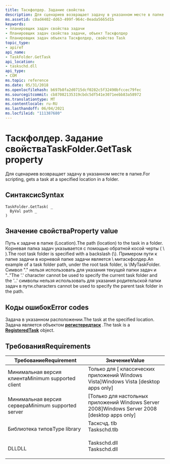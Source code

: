 ```yaml
---
title: Таскфолдер. Задание свойства
description: Для сценариев возвращает задачу в указанном месте в папке.
ms.assetid: c0ad4402-dd63-499f-964c-0eada5665d1b
keywords:
- планировщик задач свойства задачи
- Планировщик задач свойства задачи, объект Таскфолдер
- Планировщик задач объекта Таскфолдер, свойство Task
topic_type:
- apiref
api_name:
- TaskFolder.GetTask
api_location:
- taskschd.dll
api_type:
- COM
ms.topic: reference
ms.date: 05/31/2018
ms.openlocfilehash: b697b8fa2d0715dcf0282c5f32490bfccec79fec
ms.sourcegitcommit: cb87082135319cbdc5df541e3071eebb83a58972
ms.translationtype: MT
ms.contentlocale: ru-RU
ms.lasthandoff: 06/04/2021
ms.locfileid: "111387680"
---
```

# <a name="taskfoldergettask-property"></a><span data-ttu-id="1a4cb-106">Таскфолдер. Задание свойства</span><span class="sxs-lookup"><span data-stu-id="1a4cb-106">TaskFolder.GetTask property</span></span>

<span data-ttu-id="1a4cb-107">Для сценариев возвращает задачу в указанном месте в папке.</span><span class="sxs-lookup"><span data-stu-id="1a4cb-107">For scripting, gets a task at a specified location in a folder.</span></span>

## <a name="syntax"></a><span data-ttu-id="1a4cb-108">Синтаксис</span><span class="sxs-lookup"><span data-stu-id="1a4cb-108">Syntax</span></span>


```VB
TaskFolder.GetTask( _
  ByVal path _
)
```



## <a name="property-value"></a><span data-ttu-id="1a4cb-109">Значение свойства</span><span class="sxs-lookup"><span data-stu-id="1a4cb-109">Property value</span></span>

<span data-ttu-id="1a4cb-110">Путь к задаче в папке (Location).</span><span class="sxs-lookup"><span data-stu-id="1a4cb-110">The path (location) to the task in a folder.</span></span> <span data-ttu-id="1a4cb-111">Корневая папка задач указывается с помощью обратной косой черты ( \\ ).</span><span class="sxs-lookup"><span data-stu-id="1a4cb-111">The root task folder is specified with a backslash (\\).</span></span> <span data-ttu-id="1a4cb-112">Примером пути к папке задачи в корневой папке задачи является \\ митаскфолдер.</span><span class="sxs-lookup"><span data-stu-id="1a4cb-112">An example of a task folder path, under the root task folder, is \\MyTaskFolder.</span></span> <span data-ttu-id="1a4cb-113">Символ "." нельзя использовать для указания текущей папки задач и ".."</span><span class="sxs-lookup"><span data-stu-id="1a4cb-113">The '.' character cannot be used to specify the current task folder and the '..'</span></span> <span data-ttu-id="1a4cb-114">символы нельзя использовать для указания родительской папки задач в пути.</span><span class="sxs-lookup"><span data-stu-id="1a4cb-114">characters cannot be used to specify the parent task folder in the path.</span></span>

## <a name="error-codes"></a><span data-ttu-id="1a4cb-115">Коды ошибок</span><span class="sxs-lookup"><span data-stu-id="1a4cb-115">Error codes</span></span>

<span data-ttu-id="1a4cb-116">Задача в указанном расположении.</span><span class="sxs-lookup"><span data-stu-id="1a4cb-116">The task at the specified location.</span></span> <span data-ttu-id="1a4cb-117">Задача является объектом [**регистередтаск**](registeredtask.md) .</span><span class="sxs-lookup"><span data-stu-id="1a4cb-117">The task is a [**RegisteredTask**](registeredtask.md) object.</span></span>

## <a name="requirements"></a><span data-ttu-id="1a4cb-118">Требования</span><span class="sxs-lookup"><span data-stu-id="1a4cb-118">Requirements</span></span>



| <span data-ttu-id="1a4cb-119">Требование</span><span class="sxs-lookup"><span data-stu-id="1a4cb-119">Requirement</span></span> | <span data-ttu-id="1a4cb-120">Значение</span><span class="sxs-lookup"><span data-stu-id="1a4cb-120">Value</span></span> |
|-------------------------------------|-----------------------------------------------------------------------------------------|
| <span data-ttu-id="1a4cb-121">Минимальная версия клиента</span><span class="sxs-lookup"><span data-stu-id="1a4cb-121">Minimum supported client</span></span><br/> | <span data-ttu-id="1a4cb-122">Только для \[ классических приложений Windows Vista\]</span><span class="sxs-lookup"><span data-stu-id="1a4cb-122">Windows Vista \[desktop apps only\]</span></span><br/>                                          |
| <span data-ttu-id="1a4cb-123">Минимальная версия сервера</span><span class="sxs-lookup"><span data-stu-id="1a4cb-123">Minimum supported server</span></span><br/> | <span data-ttu-id="1a4cb-124">\[Только для настольных приложений Windows Server 2008\]</span><span class="sxs-lookup"><span data-stu-id="1a4cb-124">Windows Server 2008 \[desktop apps only\]</span></span><br/>                                    |
| <span data-ttu-id="1a4cb-125">Библиотека типов</span><span class="sxs-lookup"><span data-stu-id="1a4cb-125">Type library</span></span><br/>             | <dl> <span data-ttu-id="1a4cb-126"><dt>Тасксчд. tlb</dt></span><span class="sxs-lookup"><span data-stu-id="1a4cb-126"><dt>Taskschd.tlb</dt></span></span> </dl> |
| <span data-ttu-id="1a4cb-127">DLL</span><span class="sxs-lookup"><span data-stu-id="1a4cb-127">DLL</span></span><br/>                      | <dl> <span data-ttu-id="1a4cb-128"><dt>Taskschd.dll</dt></span><span class="sxs-lookup"><span data-stu-id="1a4cb-128"><dt>Taskschd.dll</dt></span></span> </dl> |



 

 





